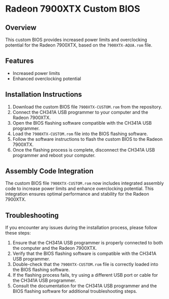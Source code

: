 # Radeon 7900XTX Custom BIOS

## Overview
This custom BIOS provides increased power limits and overclocking potential for the Radeon 7900XTX, based on the `7900XTX-AQUA.rom` file.

## Features
- Increased power limits
- Enhanced overclocking potential

## Installation Instructions
1. Download the custom BIOS file `7900XTX-CUSTOM.rom` from the repository.
2. Connect the CH341A USB programmer to your computer and the Radeon 7900XTX.
3. Open the BIOS flashing software compatible with the CH341A USB programmer.
4. Load the `7900XTX-CUSTOM.rom` file into the BIOS flashing software.
5. Follow the software instructions to flash the custom BIOS to the Radeon 7900XTX.
6. Once the flashing process is complete, disconnect the CH341A USB programmer and reboot your computer.

## Assembly Code Integration
The custom BIOS file `7900XTX-CUSTOM.rom` now includes integrated assembly code to increase power limits and enhance overclocking potential. This integration ensures optimal performance and stability for the Radeon 7900XTX.

## Troubleshooting
If you encounter any issues during the installation process, please follow these steps:
1. Ensure that the CH341A USB programmer is properly connected to both the computer and the Radeon 7900XTX.
2. Verify that the BIOS flashing software is compatible with the CH341A USB programmer.
3. Double-check that the `7900XTX-CUSTOM.rom` file is correctly loaded into the BIOS flashing software.
4. If the flashing process fails, try using a different USB port or cable for the CH341A USB programmer.
5. Consult the documentation for the CH341A USB programmer and the BIOS flashing software for additional troubleshooting steps.
